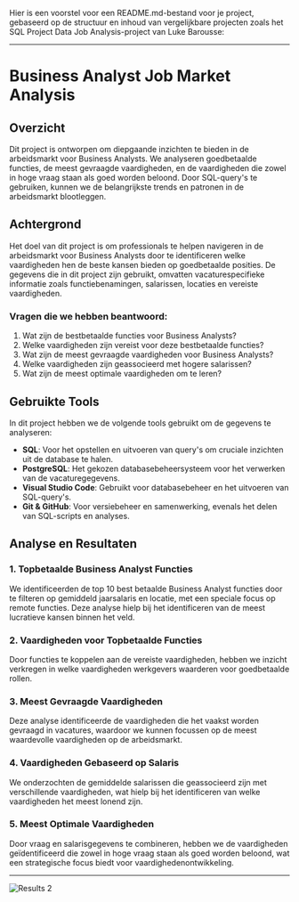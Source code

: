 Hier is een voorstel voor een README.md-bestand voor je project, gebaseerd op de structuur en inhoud van vergelijkbare projecten zoals het SQL Project Data Job Analysis-project van Luke Barousse:

---

# Business Analyst Job Market Analysis

## Overzicht

Dit project is ontworpen om diepgaande inzichten te bieden in de arbeidsmarkt voor Business Analysts. We analyseren goedbetaalde functies, de meest gevraagde vaardigheden, en de vaardigheden die zowel in hoge vraag staan als goed worden beloond. Door SQL-query's te gebruiken, kunnen we de belangrijkste trends en patronen in de arbeidsmarkt blootleggen.

## Achtergrond

Het doel van dit project is om professionals te helpen navigeren in de arbeidsmarkt voor Business Analysts door te identificeren welke vaardigheden hen de beste kansen bieden op goedbetaalde posities. De gegevens die in dit project zijn gebruikt, omvatten vacaturespecifieke informatie zoals functiebenamingen, salarissen, locaties en vereiste vaardigheden.

### Vragen die we hebben beantwoord:

1. Wat zijn de bestbetaalde functies voor Business Analysts?
2. Welke vaardigheden zijn vereist voor deze bestbetaalde functies?
3. Wat zijn de meest gevraagde vaardigheden voor Business Analysts?
4. Welke vaardigheden zijn geassocieerd met hogere salarissen?
5. Wat zijn de meest optimale vaardigheden om te leren?

## Gebruikte Tools

In dit project hebben we de volgende tools gebruikt om de gegevens te analyseren:

- **SQL**: Voor het opstellen en uitvoeren van query's om cruciale inzichten uit de database te halen.
- **PostgreSQL**: Het gekozen databasebeheersysteem voor het verwerken van de vacaturegegevens.
- **Visual Studio Code**: Gebruikt voor databasebeheer en het uitvoeren van SQL-query's.
- **Git & GitHub**: Voor versiebeheer en samenwerking, evenals het delen van SQL-scripts en analyses.

## Analyse en Resultaten

### 1. Topbetaalde Business Analyst Functies

We identificeerden de top 10 best betaalde Business Analyst functies door te filteren op gemiddeld jaarsalaris en locatie, met een speciale focus op remote functies. Deze analyse hielp bij het identificeren van de meest lucratieve kansen binnen het veld.

### 2. Vaardigheden voor Topbetaalde Functies

Door functies te koppelen aan de vereiste vaardigheden, hebben we inzicht verkregen in welke vaardigheden werkgevers waarderen voor goedbetaalde rollen. 

### 3. Meest Gevraagde Vaardigheden

Deze analyse identificeerde de vaardigheden die het vaakst worden gevraagd in vacatures, waardoor we kunnen focussen op de meest waardevolle vaardigheden op de arbeidsmarkt.

### 4. Vaardigheden Gebaseerd op Salaris

We onderzochten de gemiddelde salarissen die geassocieerd zijn met verschillende vaardigheden, wat hielp bij het identificeren van welke vaardigheden het meest lonend zijn.

### 5. Meest Optimale Vaardigheden

Door vraag en salarisgegevens te combineren, hebben we de vaardigheden geïdentificeerd die zowel in hoge vraag staan als goed worden beloond, wat een strategische focus biedt voor vaardighedenontwikkeling.

---
![Results 2](https://github.com/user-attachments/assets/0c909948-6bbd-46f6-b6a2-c731be3ea7b8)

